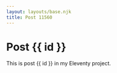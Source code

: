 ```yaml
---
layout: layouts/base.njk
title: Post 11560
---
```


# Post {{ id }}

This is post {{ id }} in my Eleventy project.
